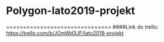 # Polygon-lato2019-projekt
===============================
####Link do trello: https://trello.com/b/JOmWd3JF/lato2019-projekt
